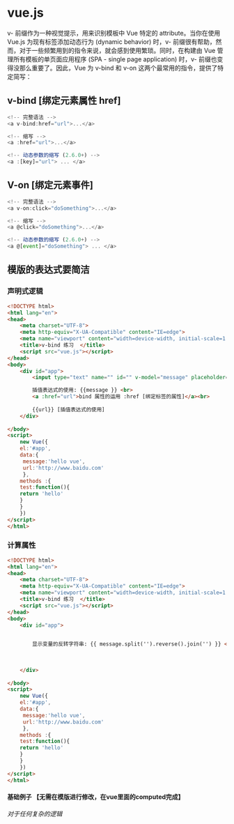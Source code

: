 # vue.js
v- 前缀作为一种视觉提示，用来识别模板中 Vue 特定的 attribute。当你在使用 Vue.js 为现有标签添加动态行为 (dynamic behavior) 时，v- 前缀很有帮助，然而，对于一些频繁用到的指令来说，就会感到使用繁琐。同时，在构建由 Vue 管理所有模板的单页面应用程序 (SPA - single page application) 时，v- 前缀也变得没那么重要了。因此，Vue 为 v-bind 和 v-on 这两个最常用的指令，提供了特定简写：

## v-bind [绑定元素属性 href]

```js
<!-- 完整语法 -->
<a v-bind:href="url">...</a>

<!-- 缩写 -->
<a :href="url">...</a>

<!-- 动态参数的缩写 (2.6.0+) -->
<a :[key]="url"> ... </a>
```



## V-on [绑定元素事件]

```js
<!-- 完整语法 -->
<a v-on:click="doSomething">...</a>

<!-- 缩写 -->
<a @click="doSomething">...</a>

<!-- 动态参数的缩写 (2.6.0+) -->
<a @[event]="doSomething"> ... </a>
```





## 模版的表达式要简洁

### 声明式逻辑

```html
<!DOCTYPE html>
<html lang="en">
<head>
    <meta charset="UTF-8">
    <meta http-equiv="X-UA-Compatible" content="IE=edge">
    <meta name="viewport" content="width=device-width, initial-scale=1.0">
    <title>v-bind 练习  </title>
    <script src="vue.js"></script>
</head>
<body>
    <div id="app">
        <input type="text" name="" id="" v-model="message" placeholder="input 输入框熟悉的绑定使用"><br>

        插值表达式的使用: {{message }} <br>
        <a :href="url">bind 属性的运用 :href [绑定标签的属性]</a><br>
       
        {{url}} [插值表达式的使用]
    </div>
  
</body>
<script>
    new Vue({
    el:'#app',
    data:{
     message:'hello vue',
     url:'http://www.baidu.com'
     },
    methods :{
    test:function(){
    return 'hello'
    }
    }
    })
</script>
</html>
```



### 计算属性

```html
<!DOCTYPE html>
<html lang="en">
<head>
    <meta charset="UTF-8">
    <meta http-equiv="X-UA-Compatible" content="IE=edge">
    <meta name="viewport" content="width=device-width, initial-scale=1.0">
    <title>v-bind 练习  </title>
    <script src="vue.js"></script>
</head>
<body>
    <div id="app">
      

        显示变量的反转字符串: {{ message.split('').reverse().join('') }} <br>
       
       
     
    </div>
  
</body>
<script>
    new Vue({
    el:'#app',
    data:{
     message:'hello vue',
     url:'http://www.baidu.com'
     },
    methods :{
    test:function(){
    return 'hello'
    }
    }
    })
</script>
</html>

```

#### 基础例子 【无需在模版进行修改，在vue里面的computed完成】

*对于任何复杂的逻辑*



